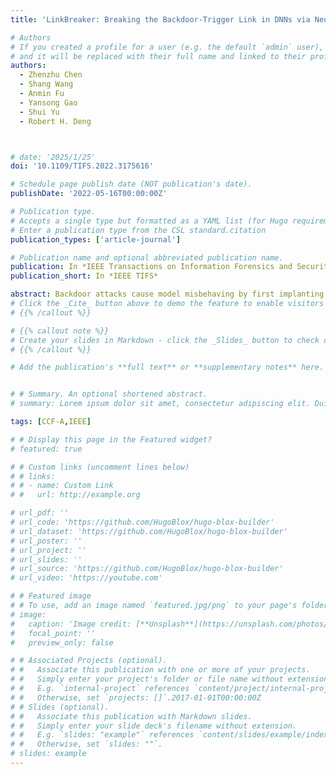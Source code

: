 ```yaml
---
title: 'LinkBreaker: Breaking the Backdoor-Trigger Link in DNNs via Neurons Consistency Check'

# Authors
# If you created a profile for a user (e.g. the default `admin` user), write the username (folder name) here
# and it will be replaced with their full name and linked to their profile.
authors:
  - Zhenzhu Chen
  - Shang Wang
  - Anmin Fu
  - Yansong Gao
  - Shui Yu
  - Robert H. Deng



# date: '2025/1/25'
doi: '10.1109/TIFS.2022.3175616'

# Schedule page publish date (NOT publication's date).
publishDate: '2022-05-16T00:00:00Z'

# Publication type.
# Accepts a single type but formatted as a YAML list (for Hugo requirements).
# Enter a publication type from the CSL standard.citation
publication_types: ['article-journal']

# Publication name and optional abbreviated publication name.
publication: In *IEEE Transactions on Information Forensics and Security (Volume 17, Pages 2000–2014, Date of Publication 16 May 2022)*
publication_short: In *IEEE TIFS*

abstract: Backdoor attacks cause model misbehaving by first implanting backdoors in deep neural networks (DNNs) during training and then activating the backdoor via samples with triggers during inference. The compromised models could pose serious security risks to artificial intelligence systems, such as misidentifying ‘stop’ traffic sign into ‘80km/h’. In this paper, we investigate the connection characteristic between the backdoor and the trigger in DNNs and observe the fact that the backdoor is implanted via establishing a link between a cluster of neurons, representing the backdoor, and the triggers. Based on this observation, we design LinkBreaker, a new generic scheme for defending against backdoor attacks. In particular, LinkBreaker deploys a neuron consistency check mechanism for identifying compromised neuron set related to the trigger. Then, the LinkBreaker regulates the model to make predictions based on benign neuron set only and thus breaks the link between the backdoor and the trigger. Compared to previous defenses, LinkBreaker offers a more general backdoor countermeasure that is not only effective against input-agnostic backdoors but also source-specific backdoors, which the later can not be defeated by majority of state-of-the-arts. Besides, LinkBreaker is robust against adversarial examples, which, to a large extent, provides a holistic defense against adversarial example attacks on DNNs, while almost all current backdoor defenses do not have such consideration and capability. Extensive experimental evaluations on real datasets demonstrate that LinkBreaker is with high efficacy of suppressing trigger inputs while incurring no noticeable accuracy deterioration on benign inputs.
# Click the _Cite_ button above to demo the feature to enable visitors to import publication metadata into their reference management software.
# {{% /callout %}}

# {{% callout note %}}
# Create your slides in Markdown - click the _Slides_ button to check out the example.
# {{% /callout %}}

# Add the publication's **full text** or **supplementary notes** here. You can use rich formatting such as including [code, math, and images](https://docs.hugoblox.com/content/writing-markdown-latex/). -->


# # Summary. An optional shortened abstract.
# summary: Lorem ipsum dolor sit amet, consectetur adipiscing elit. Duis posuere tellus ac convallis placerat. Proin tincidunt magna sed ex sollicitudin condimentum.

tags: [CCF-A,IEEE]

# # Display this page in the Featured widget?
# featured: true

# # Custom links (uncomment lines below)
# # links:
# # - name: Custom Link
# #   url: http://example.org

# url_pdf: ''
# url_code: 'https://github.com/HugoBlox/hugo-blox-builder'
# url_dataset: 'https://github.com/HugoBlox/hugo-blox-builder'
# url_poster: ''
# url_project: ''
# url_slides: ''
# url_source: 'https://github.com/HugoBlox/hugo-blox-builder'
# url_video: 'https://youtube.com'

# # Featured image
# # To use, add an image named `featured.jpg/png` to your page's folder.
# image:
#   caption: 'Image credit: [**Unsplash**](https://unsplash.com/photos/pLCdAaMFLTE)'
#   focal_point: ''
#   preview_only: false

# # Associated Projects (optional).
# #   Associate this publication with one or more of your projects.
# #   Simply enter your project's folder or file name without extension.
# #   E.g. `internal-project` references `content/project/internal-project/index.md`.
# #   Otherwise, set `projects: []`.2017-01-01T00:00:00Z
# # Slides (optional).
# #   Associate this publication with Markdown slides.
# #   Simply enter your slide deck's filename without extension.
# #   E.g. `slides: "example"` references `content/slides/example/index.md`.
# #   Otherwise, set `slides: ""`.
# slides: example
---
```


<!-- {{% callout note %}}
Click the _Cite_ button above to demo the feature to enable visitors to import publication metadata into their reference management software.
{{% /callout %}}

{{% callout note %}}
Create your slides in Markdown - click the _Slides_ button to check out the example.
{{% /callout %}}

Add the publication's **full text** or **supplementary notes** here. You can use rich formatting such as including [code, math, and images](https://docs.hugoblox.com/content/writing-markdown-latex/). -->
